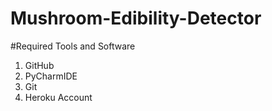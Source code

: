 # Mushroom-Edibility-Detector

#Required Tools and Software
1. GitHub 
2. PyCharmIDE
3. Git
4. Heroku Account
